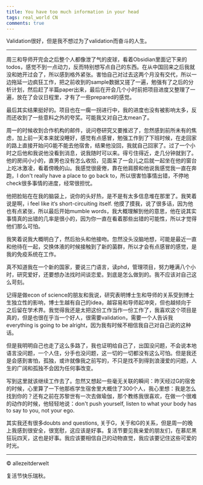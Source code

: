```yaml
---
title: You have too much information in your head
tags: real_world CN
comments: true
---
```

Validation很好，但是我不想过为了validation而奋斗的人生。

<!--more-->

---
周三和导师开完会之后整个人都像泄了气的皮球，看着Obsidian里面记下来的todos，感觉不到一点动力，反而特别想写点自己的东西。在从中国回来之后我就没和她开过会了，所以感到格外紧张。害怕自己对过去这两个月没有交代，所以一边拖延一边疯狂工作，把之前收到的sample数据又搓了一遍，勉强有了之后的分析计划，然后赶了半篇paper出来，最后在开会几个小时前把项目进度又整理了一遍，放在了会议日程里，才有了一些prepared的感觉。

最后其实结果挺好的。项目也在一瘸一拐进行中，我的进度也没有被影响太多，反而还收到了一些意料之外的夸奖。可能我又对自己太mean了。

周一的时候收到合作机构的邮件，说问卷研究又要推迟了，忽然感到前所未有的焦虑，加上前一天本来就没睡好，感觉有点感冒，勉强工作到了下班时候，在走回家的路上直接开始问G能不能去他宿舍，结果他没回，我就自己回家了。过了一个小时之后他和我说他没看到消息，说我随时可以来。得亏住得近，走几分钟就到了。他的房间小小的，直男也没有怎么收拾，见面呆了一会儿之后就一起坐在他的窗台上吃冰激凌，看着傍晚的山。我感觉很疲倦，靠在他肩膀和他说我感觉我一直在奔跑，I don't really have a place to go back to，所以很害怕事情出错，不停地check很多事情的进度，经常很担忧。

他把脸贴在在我的脑袋上，说你的头好热，是不是有太多信息堆在那里了。我笑着说是啊，i feel like it‘s short-circuiting itself. 他摸了摸我，说了很多话，因为他也有点紧张，所以最后开始mumble words，我大概理解到他的意思，他在说其实事情真的出错的几率是很小的，因为你一直在看着那些出错的可能性，所以才觉得他们那么可怕。

我笑着说我大概明白了，然后抬头和他接吻。忽然没头没脑地想，可能是最近一直和他待在一起，交换体液的时候接触到了新的菌群，所以才会有点感冒的感觉，是我的免疫系统在工作。

真不知道我在一个新的国家，要说三门语言，读phd，管理项目，努力睡满八个小时，研究爱好，还要想办法找时间谈恋爱。到底是怎么做到的。我不应该对自己这么苛刻。

记得是做econ of science的朋友和我说，研究表明博士生和导师的关系受到博士生独立性的影响，博士生越有自己的idea，越容易和导师起冲突，但也越倾向于之后留在学术界。我觉得我还是太把这份工作当作一份工作了，我喜欢这个项目是真的，但是也很在乎当一个好人，很需要validation，需要一个人告诉我everything is going to be alright，因为我有时候不相信我自己对自己说的这种话。

但是我明明自己也走了这么多路了，我也证明给自己了，出国没问题，不会说本地语言没问题，一个人住，分手也没问题，这一切的一切都没有这么可怕。但是我还是会感到害怕，孤独，或许就像我之前写的，不只是找不到得到浪漫爱的问题，人生的广阔和孤独不会因为任何事改变。

写到这里就该继续工作去了。忽然又想起一些毫无关联的瞬间：昨天经过G的宿舍的时候，心里算了一下他那栋学生宿舍里大概住了300个人，我心里想：我是怎么找到你的？还有之前在苏黎世有一次去做瑜伽，那个教练我很喜欢，在做一个很难的动作的时候，他轻轻地说：don't push yourself, listen to what your body has to say to you, not your ego.

其实我还有很多doubts and questions, 关于G，关于和G的关系，但是周一的晚上我感到很安全，很宽慰，这应该是好事。复活节要见我亲爱的朋友们，在慕尼黑狂玩四天，这也是好事。我应该要相信自己的动物直觉，我应该要记住这些可爱的时光。



---
© allezeitderwelt

复活节快乐瑞秋。
